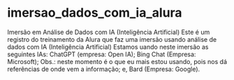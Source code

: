 # imersao_dados_com_ia_alura
Imersão em Análise de Dados com IA (Inteligência Artificial) 
Este é um registro do treinamento da Alura que faz uma imersão usando análise de dados com IA (Inteligência Artificial)
Estamos uando neste imersão as seguintes IAs:
ChatGPT (empresa: Open IA);
Bing Chat (Empresa: Microsoft); Obs.: neste momento é o que eu mais estou usando, pois nos dá referências de onde vem a informação; e,
Bard (Empresa: Google).
